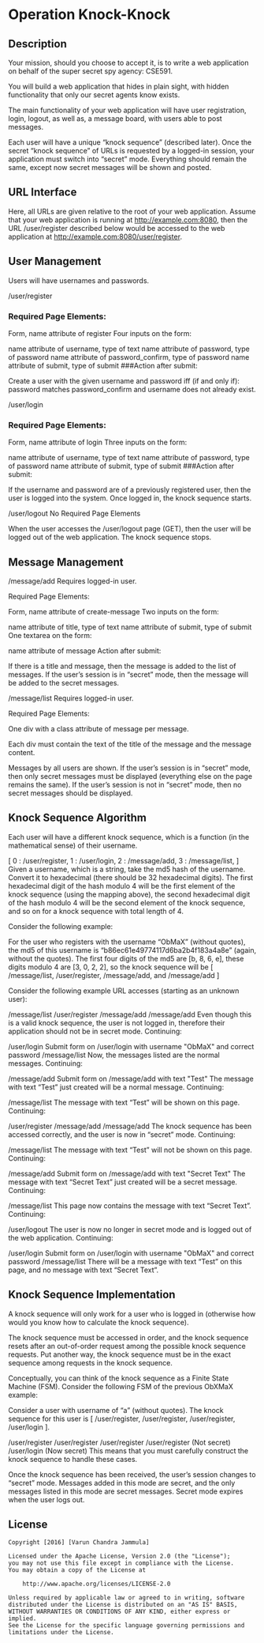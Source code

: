 # Operation Knock-Knock

## Description

Your mission, should you choose to accept it, is to write a web application on behalf of the super secret spy agency: CSE591.

You will build a web application that hides in plain sight, with hidden functionality that only our secret agents know exists.

The main functionality of your web application will have user registration, login, logout, as well as, a message board, with users able to post messages.

Each user will have a unique “knock sequence” (described later). Once the secret “knock sequence” of URLs is requested by a logged-in session, your application must switch into “secret” mode. Everything should remain the same, except now secret messages will be shown and posted.

## URL Interface

Here, all URLs are given relative to the root of your web application. Assume that your web application is running at http://example.com:8080, then the URL /user/register described below would be accessed to the web application at http://example.com:8080/user/register.

## User Management

Users will have usernames and passwords.

/user/register
### Required Page Elements:

Form, name attribute of register Four inputs on the form:

name attribute of username, type of text
name attribute of password, type of password
name attribute of password_confirm, type of password
name attribute of submit, type of submit
###Action after submit:

Create a user with the given username and password iff (if and only if): password matches password_confirm and username does not already exist.

/user/login
### Required Page Elements:

Form, name attribute of login Three inputs on the form:

name attribute of username, type of text
name attribute of password, type of password
name attribute of submit, type of submit
###Action after submit:

If the username and password are of a previously registered user, then the user is logged into the system. Once logged in, the knock sequence starts.

/user/logout
No Required Page Elements

When the user accesses the /user/logout page (GET), then the user will be logged out of the web application. The knock sequence stops.

## Message Management

/message/add
Requires logged-in user.

Required Page Elements:

Form, name attribute of create-message Two inputs on the form:

name attribute of title, type of text
name attribute of submit, type of submit
One textarea on the form:

name attribute of message
Action after submit:

If there is a title and message, then the message is added to the list of messages. If the user’s session is in “secret” mode, then the message will be added to the secret messages.

/message/list
Requires logged-in user.

Required Page Elements:

One div with a class attribute of message per message.

Each div must contain the text of the title of the message and the message content.

Messages by all users are shown. If the user’s session is in “secret” mode, then only secret messages must be displayed (everything else on the page remains the same). If the user’s session is not in “secret” mode, then no secret messages should be displayed.

## Knock Sequence Algorithm

Each user will have a different knock sequence, which is a function (in the mathematical sense) of their username.

[
  0 : /user/register,
  1 : /user/login,
  2 : /message/add,
  3 : /message/list,
]
Given a username, which is a string, take the md5 hash of the username. Convert it to hexadecimal (there should be 32 hexadecimal digits). The first hexadecimal digit of the hash modulo 4 will be the first element of the knock sequence (using the mapping above), the second hexadecimal digit of the hash modulo 4 will be the second element of the knock sequence, and so on for a knock sequence with total length of 4.

Consider the following example:

For the user who registers with the username “ObMaX” (without quotes), the md5 of this username is “b86ec61e49774117d6ba2b4f183a4a8e” (again, without the quotes). The first four digits of the md5 are [b, 8, 6, e], these digits modulo 4 are [3, 0, 2, 2], so the knock sequence will be [ /message/list, /user/register, /message/add, and /message/add ]

Consider the following example URL accesses (starting as an unknown user):

/message/list
/user/register
/message/add
/message/add
Even though this is a valid knock sequence, the user is not logged in, therefore their application should not be in secret mode. Continuing:

/user/login
Submit form on /user/login with username "ObMaX" and correct password
/message/list
Now, the messages listed are the normal messages. Continuing:

/message/add
Submit form on /message/add with text "Test"
The message with text “Test” just created will be a normal message. Continuing:

/message/list
The message with text “Test” will be shown on this page. Continuing:

/user/register
/message/add
/message/add
The knock sequence has been accessed correctly, and the user is now in “secret” mode. Continuing:

/message/list
The message with text “Test” will not be shown on this page. Continuing:

/message/add
Submit form on /message/add with text "Secret Text"
The message with text “Secret Text” just created will be a secret message. Continuing:

/message/list
This page now contains the message with text “Secret Text”. Continuing:

/user/logout
The user is now no longer in secret mode and is logged out of the web application. Continuing:

/user/login
Submit form on /user/login with username "ObMaX" and correct password
/message/list
There will be a message with text “Test” on this page, and no message with text “Secret Text”.

## Knock Sequence Implementation

A knock sequence will only work for a user who is logged in (otherwise how would you know how to calculate the knock sequence).

The knock sequence must be accessed in order, and the knock sequence resets after an out-of-order request among the possible knock sequence requests. Put another way, the knock sequence must be in the exact sequence among requests in the knock sequence.

Conceptually, you can think of the knock sequence as a Finite State Machine (FSM). Consider the following FSM of the previous ObXMaX example:

Consider a user with username of “a” (without quotes). The knock sequence for this user is [ /user/register, /user/register, /user/register, /user/login ].

/user/register
/user/register
/user/register
/user/register (Not secret)
/user/login (Now secret)
This means that you must carefully construct the knock sequence to handle these cases.

Once the knock sequence has been received, the user’s session changes to “secret” mode. Messages added in this mode are secret, and the only messages listed in this mode are secret messages. Secret mode expires when the user logs out.

## License

    Copyright [2016] [Varun Chandra Jammula]

    Licensed under the Apache License, Version 2.0 (the "License");
    you may not use this file except in compliance with the License.
    You may obtain a copy of the License at

        http://www.apache.org/licenses/LICENSE-2.0

    Unless required by applicable law or agreed to in writing, software
    distributed under the License is distributed on an "AS IS" BASIS,
    WITHOUT WARRANTIES OR CONDITIONS OF ANY KIND, either express or implied.
    See the License for the specific language governing permissions and
    limitations under the License.
